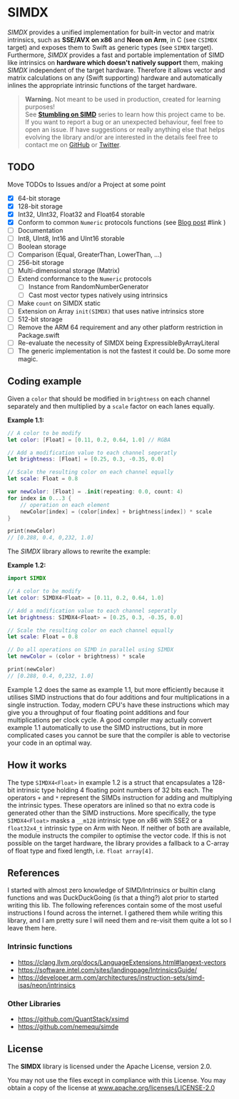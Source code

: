 # SIMDX

*SIMDX* provides a unified implementation for built-in vector and matrix intrinsics, such as **SSE/AVX on x86** and **Neon on Arm**, in C
(see `CSIMDX` target) and exposes them to Swift as generic types (see `SIMDX` target). Furthermore, *SIMDX* provides a fast and portable
implementation of SIMD like intrinsics on **hardware which doesn't natively support** them, making *SIMDX* independent of the target 
hardware. Therefore it allows vector and matrix calculations on any (Swift supporting) hardware and automatically inlines the appropriate 
intrinsic functions of the target hardware.

> **Warning.** Not meant to be used in production, created for learning purposes! <br/> See [**Stumbling on SIMD**](https://blog.wntr.me/posts/001-the-properties-of-space/) series to learn how this project came to be. <br/>If you want to report a bug or an unexpected behaviour, feel free to open an issue. If have suggestions or really anything else that helps evolving the library and/or are interested in the details feel free to contact me on [GitHub](https://github.com/markuswntr) or [Twitter](https://twitter.com/markuswntr).

## TODO

Move TODOs to Issues and/or a Project at some point

- [x] 64-bit storage
- [x] 128-bit storage
- [x] Int32, UInt32, Float32 and Float64 storable
- [x] Conform to common `Numeric` protocols functions (see [Blog post]() #link )
- [ ] Documentation
- [ ] Int8, UInt8, Int16 and UInt16 storable
- [ ] Boolean storage
- [ ] Comparison (Equal, GreaterThan, LowerThan, ...)
- [ ] 256-bit storage
- [ ] Multi-dimensional storage (Matrix)
- [ ] Extend conformance to the `Numeric` protocols
    - [ ] Instance from RandomNumberGenerator
    - [ ] Cast most vector types natively using intrinsics
- [ ] Make `count` on SIMDX static
- [ ] Extension on Array `init(SIMDX)` that uses native intrinsics store
- [ ] 512-bit storage
- [ ] Remove the ARM 64 requirement and any other platform restriction in Package.swift
- [ ] Re-evaluate the necessity of SIMDX being ExpressibleByArrayLiteral
- [ ] The generic implementation is not the fastest it could be. Do some more magic.

## Coding example

Given a `color` that should be modified in `brightness` on each channel separately and then multiplied by a `scale` factor on each lanes equally.

**Example 1.1:**

```swift
// A color to be modify
let color: [Float] = [0.11, 0.2, 0.64, 1.0] // RGBA

// Add a modification value to each channel seperatly
let brightness: [Float] = [0.25, 0.3, -0.35, 0.0]

// Scale the resulting color on each channel equally
let scale: Float = 0.8

var newColor: [Float] = .init(repeating: 0.0, count: 4)
for index in 0...3 {
    // operation on each element
    newColor[index] = (color[index] + brightness[index]) * scale 
}

print(newColor)
// [0.288, 0.4, 0,232, 1.0]
```

The *SIMDX* library allows to rewrite the example:

**Example 1.2:**

```swift
import SIMDX

// A color to be modify
let color: SIMDX4<Float> = [0.11, 0.2, 0.64, 1.0]

// Add a modification value to each channel seperatly
let brightness: SIMDX4<Float> = [0.25, 0.3, -0.35, 0.0]

// Scale the resulting color on each channel equally
let scale: Float = 0.8

// Do all operations on SIMD in parallel using SIMDX
let newColor = (color + brightness) * scale

print(newColor)
// [0.288, 0.4, 0,232, 1.0]
```

Example 1.2 does the same as example 1.1, but more efficiently because it utilises SIMD instructions that do four additions and four multiplications in a single instruction. Today, modern CPU's have these instructions which may give you a throughput of four floating point additions and four multiplications per clock cycle. A good compiler may actually convert example 1.1 automatically to use the SIMD instructions, but in more complicated cases you cannot be sure that the compiler is able to vectorise your code in an optimal way.

## How it works

The type `SIMDX4<Float>` in example 1.2 is a struct that encapsulates a 128-bit intrinsic type holding 4 floating point numbers of 32 bits each. The operators `+` and `*` represent the SIMDs instruction for adding and multiplying the intrinsic types. These operators are inlined so that no extra code is generated other than the SIMD instructions. More specifically, the type `SIMDX4<Float>` masks a `__m128` intrinsic type on x86 with SSE2 or a `float32x4_t` intrinsic type on Arm with Neon. If neither of both are available, the module instructs the compiler to optimise the vector code. If this is not possible on the target hardware, the library provides a fallback to a C-array of float type and fixed length, i.e. `float array[4]`.

## References 

I started with almost zero knowledge of SIMD/Intrinsics or builtin clang functions and was DuckDuckGoing (is that a thing?) alot prior to started writing this lib. The following references contain some of the most useful instructions I found across the internet.
I gathered them while writing this library, and I am pretty sure I will need them and re-visit them quite a lot so I leave them here.

### Intrinsic functions

- https://clang.llvm.org/docs/LanguageExtensions.html#langext-vectors
- https://software.intel.com/sites/landingpage/IntrinsicsGuide/
- https://developer.arm.com/architectures/instruction-sets/simd-isas/neon/intrinsics

### Other Libraries

- https://github.com/QuantStack/xsimd
- https://github.com/nemequ/simde

## License

The **SIMDX** library is licensed under the Apache License, version 2.0.

You may not use the files except in compliance with this License. You may obtain a copy of the license at www.apache.org/licenses/LICENSE-2.0
